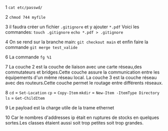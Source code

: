1 `cat etc/passwd/`

2 `chmod 744 myfile`

3 il faudra créer un fichier `.gitignore` et y ajouter `*.pdf`
Voici les commandes:
`touch .gitignore`
`echo *.pdf > .gitignore`

4 On se rend sur la branche main: `git checkout main`
et enfin faire la commande `git merge test_valide`

6 La commande `fg %1`

7 La couche 2 est la couche de liaison avec une carte réseau,des commutateurs et bridges.Cette couche assure la communication entre les équipements d'un même réseau local.
La couche 3 est la couche réseau avec des routeurs.Cette couche permet le routage entre différents réseaux.

8 `cd` = `Set-Location`
   `cp` = `Copy-Item`
   `mkdir` = `New-Item -ItemType Directory`
   `ls` = `Get-ChildItem`

9 Le payload est la charge utile de la trame ethernet

10 Car le nombres d'addresses ip était en ruptures de stocks en quelques sortes.Les classes étaient aussi soit trop petites soit trop grandes.



